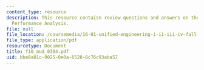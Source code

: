```yaml
---
content_type: resource
description: This resource contaisn review questions and answers on the topic of Aircraft
  Performance Analysis.
file: null
file_location: /coursemedia/16-01-unified-engineering-i-ii-iii-iv-fall-2005-spring-2006/bbe8a81c90250e0a65286c76c93aba57_f10_mud_0304.pdf
file_type: application/pdf
resourcetype: Document
title: f10_mud_0304.pdf
uid: bbe8a81c-9025-0e0a-6528-6c76c93aba57
---
```


